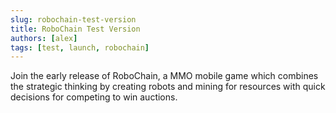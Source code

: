 ```yaml
---
slug: robochain-test-version
title: RoboChain Test Version
authors: [alex]
tags: [test, launch, robochain]
---
```


Join the early release of RoboChain, a MMO mobile game which combines the strategic thinking by creating robots and mining for resources with quick decisions for competing to win auctions.
